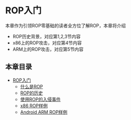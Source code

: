# ROP入门

本章作为引领ROP零基础的读者全方位了解ROP，本章将介绍
* ROP历史背景，对应第1,2,3节内容
* x86上的ROP攻击，对应第4节内容
* ARM上的ROP攻击，对应第5节内容

## 本章目录

* [ROP入门](./README.md)
    + [什么是ROP]()
    + [ROP的历史]()
    + [使用ROP的入侵事件]()
    + [x86 ROP样例]()
    + [Android ARM ROP样例]()
